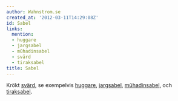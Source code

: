```yaml
---
author: Wahnstrom.se
created_at: '2012-03-11T14:29:08Z'
id: Sabel
links:
  mention:
  - huggare
  - jargsabel
  - mûhadinsabel
  - svärd
  - tiraksabel
title: Sabel
---
```


Krökt [svärd], se exempelvis [huggare], [jargsabel], [mûhadinsabel], och [tiraksabel].

  [svärd]: svärd
  [huggare]: huggare
  [jargsabel]: jargsabel
  [mûhadinsabel]: mûhadinsabel
  [tiraksabel]: tiraksabel